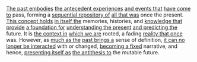 
[The past embodies](1/2/2/1/.Past) [the antecedent experiences](2/1/3/2/_Abstract-Concrete) [and events that](1/2/2/3/3/1/.Event) [have come to](2/2/2/2/3/2/3/.Desire) pass, forming a [sequential repository of](1/1/3/1/3/1/1/.Sequential) [all that was](1/2/1/1/3/_All-encompassing) once the present. [This concept holds](1/1/2/3/2/3/.Theorem) [in itself the](3/3/1/3/2/2/2/.Self-Determination) memories, histories, and [knowledge that provide](2/2/3/3/3/2/.Knowledge) [a foundation for](2/1/1/3/2/1/1/.Foundations) [understanding the present](1/2/2/3/.Present) [and predicting the](2/2/3/1/2/3/.Prediction) future. It is [the context in](3/1/1/2/3/2/1/2/_Meaning-Context) [which we are](1/1/3/1/1/1/1/2/.Indivisible) rooted, a fading [reality that once](2/3/1/3/_Model-Reality) was. However, as [much as the](3/1/1/1/3/1/3/.Thermocouples) [past brings a](1/2/2/1/.Past) sense of definition, [it can no](1/1/3/2/1/1/3/1/.Unchangeability) [longer be interacted](1/3/1/2/1/1/2/3/.Interactions) with or changed, [becoming a fixed](1/2/3/1/1/1/_Fixed-Movable) narrative, and hence, [presenting itself as](3/1/1/2/2/_Manifestation-Interpretation) [the antithesis to](1/1/2/1/2/.Negation) the mutable future.

